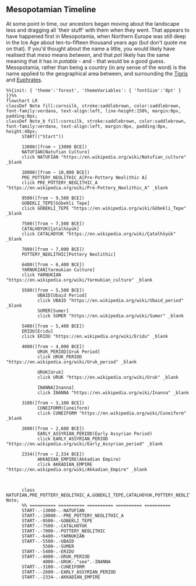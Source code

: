 ## Mesopotamian Timeline
At some point in time, our ancestors began moving about the landscape less and dragging all 'their stuff' with them when they went. That appears to have happened first in Mesopotamia, when Northern Europe was still deep in the Ice Age about ten-to-fifteen thousand years ago (but don't quote me on that). If you'd thought about the name a little, you would likely have realised that _meso_ means _between_, and that _pot_ likely has the same meaning that it has in _potable_ - and - that would be a good guess. Mesopotamia, rather than being a country (in any sense of the word) is the name applied to the geographical area between, and surrounding the
[Tigris](https://en.wikipedia.org/wiki/Tigris) and [Euphrates](https://en.wikipedia.org/wiki/Euphrates).

```mermaid
%%{init: { 'theme':'forest', 'themeVariables': { 'fontSize':'8pt' } }}%%
flowchart LR
classDef Note fill:cornsilk, stroke:saddlebrown, color:saddlebrown, font-family:verdana, text-align:left, line-height:150%, margin:0px, padding:0px;
classDef Note_b fill:cornsilk, stroke:saddlebrown, color:saddlebrown, font-family:verdana, text-align:left, margin:0px, padding:0px, height:40px;
      START(("Start"))

      13000([from ~ 13000 BCE])
      NATUFIAN[Natufian Culture]
      click NATUFIAN "https://en.wikipedia.org/wiki/Natufian_culture" _blank

      10000([from ~ 10,000 BCE])
      PRE_POTTERY_NEOLITHIC_A[Pre-Pottery Neolithic A]
      click PRE_POTTERY_NEOLITHIC_A "https://en.wikipedia.org/wiki/Pre-Pottery_Neolithic_A" _blank

      9500([from ~ 9,500 BCE])
      GOBEKLI_TEPE[Göbekli Tepe]
      click GOBEKLI_TEPE "https://en.wikipedia.org/wiki/Göbekli_Tepe" _blank

      7500([from ~ 7,500 BCE])
      CATALHOYUK[Çatalhöyük]
      click CATALHOYUK "https://en.wikipedia.org/wiki/Çatalhöyük" _blank

      7000([from ~ 7,000 BCE])
      POTTERY_NEOLITHIC[Pottery Neolithic]

      6400([from ~ 6,400 BCE])
      YARNUKIAN[Yarmukian Culture]
      click YARNUKIAN "https://en.wikipedia.org/wiki/Yarmukian_culture" _blank

      5500([from ~ 5,500 BCE])
            UBAID[Ubaid Period]
            click UBAID "https://en.wikipedia.org/wiki/Ubaid_period" _blank
            SUMER[Sumer]
            click SUMER "https://en.wikipedia.org/wiki/Sumer" _blank

      5400([from ~ 5,400 BCE])
      ERIDU[Eridu]
      click ERIDU "https://en.wikipedia.org/wiki/Eridu" _blank

      4000([from ~ 4,000 BCE])
            URUK_PERIOD[Uruk Period]
            click URUK_PERIOD "https://en.wikipedia.org/wiki/Uruk_period" _blank

            URUK[Uruk]
            click URUK "https://en.wikipedia.org/wiki/Uruk" _blank

            INANNA[Inanna]
            click INANNA "https://en.wikipedia.org/wiki/Inanna" _blank

      3100([from ~ 3,100 BCE])
            CUNEIFORM(Cuneiform)
            click CUNEIFORM "https://en.wikipedia.org/wiki/Cuneiform" _blank

      2600([from ~ 2,600 BCE])
            EARLY_ASSYRIAN_PERIOD(Early Assyrian Period)
            click EARLY_ASSYRIAN_PERIOD "https://en.wikipedia.org/wiki/Early_Assyrian_period" _blank

      2334([from ~ 2,334 BCE])
            AKKADIAN_EMPIRE(Akkadian Empire)
            click AKKADIAN_EMPIRE "https://en.wikipedia.org/wiki/Akkadian_Empire" _blank



      class NATUFIAN,PRE_POTTERY_NEOLITHIC_A,GOBEKLI_TEPE,CATALHOYUK,POTTERY_NEOLITHIC,YARNUKIAN,UBAID,SUMER,ERIDU,URUK_PERIOD,URUK,EARLY_ASSYRIAN_PERIOD,AKKADIAN_EMPIRE Note;
      %% ========== ========== ========== ========== ==========
      START-.-13000-.-NATUFIAN
      START-.-10000-.-PRE_POTTERY_NEOLITHIC_A
      START-.-9500-.-GOBEKLI_TEPE
      START-.-7500-.-CATALHOYUK
      START-.-7000-.-POTTERY_NEOLITHIC
      START-.-6400-.-YARNUKIAN
      START-.-5500-.-UBAID
              5500-.-SUMER
      START-.-5400-.-ERIDU
      START-.-4000-.-URUK_PERIOD
              4000-.-URUK-."see".-INANNA
      START-.-3100-.-CUNEIFORM
      START-.-2600-.-EARLY_ASSYRIAN_PERIOD
      START-.-2334-.-AKKADIAN_EMPIRE
```
